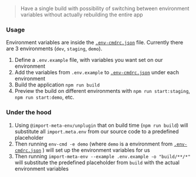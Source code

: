 > Have a single build with possibility of switching between environment variables without actually rebuilding the entire app



### **Usage**

Environment variables are inside the [`.env-cmdrc.json`](./.env-cmdrc.json) file. Currently there are 3 environments (`dev`, `staging`, `demo`).
1. Define a `.env.example` file, with variables you want set on our environment
2. Add the variables from `.env.example` to [`.env-cmdrc.json`](./.env-cmdrc.json) under each environment
3. Build the application `npm run build`
4. Preview the build on different environments with `npm run start:staging`, `npm run start:demo`, etc. 



### **Under the hood**

1. Using `@import-meta-env/unplugin` that on build time (`npm run build`) will substitute all `import.meta.env` from our source code to a predefined placeholder
2. Then running `env-cmd -e demo` (where `demo` is a environment from [`.env-cmdrc.json`](./.env-cmdrc.json) ) will set up the environment variables for us
3. Then running `import-meta-env --example .env.example -o "build/**/*"` will substitute the predefined placeholder from `build` with the actual environment variables




